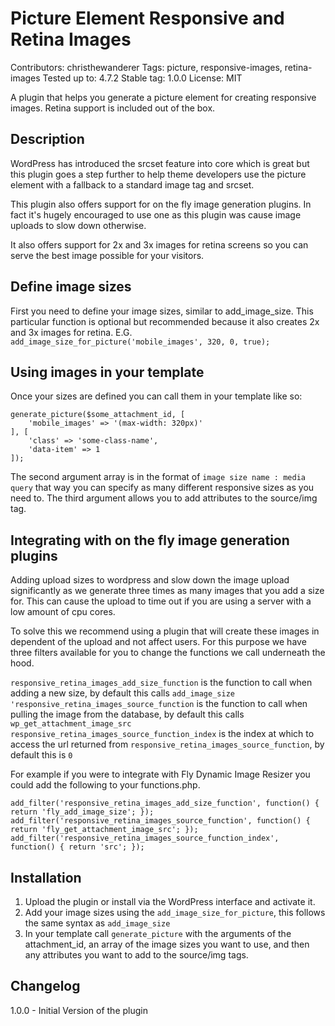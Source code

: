 # Picture Element Responsive and Retina Images
Contributors: christhewanderer
Tags: picture, responsive-images, retina-images
Tested up to: 4.7.2
Stable tag: 1.0.0
License: MIT

A plugin that helps you generate a picture element for creating responsive images. Retina support is included out of the box.

## Description
WordPress has introduced the srcset feature into core which is great but this plugin goes a step further to help theme developers use the picture element with a fallback to a standard image tag and srcset.

This plugin also offers support for on the fly image generation plugins. In fact it's hugely encouraged to use one as this plugin was cause image uploads to slow down otherwise.

It also offers support for 2x and 3x images for retina screens so you can serve the best image possible for your visitors.

## Define image sizes 
First you need to define your image sizes, similar to add_image_size. This particular function is optional but recommended because it also creates 2x and 3x images for retina.
E.G. `add_image_size_for_picture('mobile_images', 320, 0, true);`

## Using images in your template 
Once your sizes are defined you can call them in your template like so:
```
generate_picture($some_attachment_id, [
    'mobile_images' => '(max-width: 320px)'
], [
    'class' => 'some-class-name',
    'data-item' => 1
]);
```

The second argument array is in the format of `image size name : media query` that way you can specify as many different responsive sizes as you need to.
The third argument allows you to add attributes to the source/img tag.

## Integrating with on the fly image generation plugins 
Adding upload sizes to wordpress and slow down the image upload significantly as we generate three times as many images that you add a size for. This can cause the upload to time out if you are using a server with a low amount of cpu cores.

To solve this we recommend using a plugin that will create these images in dependent of the upload and not affect users. For this purpose we have three filters available for you to change the functions we call underneath the hood.

`responsive_retina_images_add_size_function` is the function to call when adding a new size, by default this calls `add_image_size`
`'responsive_retina_images_source_function` is the function to call when pulling the image from the database, by default this calls `wp_get_attachment_image_src`
`responsive_retina_images_source_function_index` is the index at which to access the url returned from `responsive_retina_images_source_function`, by default this is `0`

For example if you were to integrate with Fly Dynamic Image Resizer you could add the following to your functions.php.

```
add_filter('responsive_retina_images_add_size_function', function() { return 'fly_add_image_size'; });
add_filter('responsive_retina_images_source_function', function() { return 'fly_get_attachment_image_src'; });
add_filter('responsive_retina_images_source_function_index', function() { return 'src'; });
```

## Installation 
1. Upload the plugin or install via the WordPress interface and activate it.
2. Add your image sizes using the `add_image_size_for_picture`, this follows the same syntax as `add_image_size`
3. In your template call `generate_picture` with the arguments of the attachment_id, an array of the image sizes you want to use, and then any attributes you want to add to the source/img tags.

## Changelog 
1.0.0 - Initial Version of the plugin
